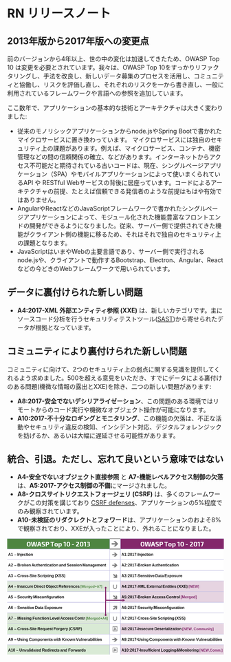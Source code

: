 # RN リリースノート

## 2013年版から2017年版への変更点

前のバージョンから4年以上、世の中の変化は加速してきたため、OWASP Top 10 は変更を必要とされています。我々は、OWASP Top 10をすっかりリファクタリングし、手法を改良し、新しいデータ募集のプロセスを活用し、コミュニティと協働し、リスクを評価し直し、それぞれのリスクを一から書き直し、一般に利用されているフレームワークや言語への参照を追加しています。

ここ数年で、アプリケーションの基本的な技術とアーキテクチャは大きく変わりました:

* 従来のモノリシックアプリケーションからnode.jsやSpring Bootで書かれたマイクロサービスに置き換わっています。 マイクロサービスには独自のセキュリティ上の課題があります。例えば、マイクロサービス、コンテナ、機密管理などの間の信頼関係の確立、などがあります。インターネットからアクセス不可能だと期待されている古いコードは、現在、シングルページアプリケーション（SPA）やモバイルアプリケーションによって使いまくられているAPI や RESTful Webサービスの背後に居座っています。コードによるアーキテクチャの前提、たとえば信頼できる発信者のような前提はもはや有効ではありません。
* AngularやReactなどのJavaScriptフレームワークで書かれたシングルページアプリケーションによって、モジュール化された機能豊富なフロントエンドの開発ができるようになりました。従来、サーバー側で提供されてきた機能がクライアント側の機能に移るため、それはそれで独自のセキュリティ上の課題となります。
* JavaScriptはいまやWebの主要言語であり、サーバー側で実行されるnode.jsや、クライアントで動作するBootstrap、Electron、Angular、Reactなどの今どきのWebフレームワークで用いられています。

## データに裏付けられた新しい問題

* **A4:2017-XML 外部エンティティ参照 (XXE)** は、新しいカテゴリです。主にソースコード分析を行うセキュリティテストツール([SAST](https://www.owasp.org/index.php/Source_Code_Analysis_Tools))から寄せられたデータが根拠となっています。

## コミュニティにより裏付けられた新しい問題

コミュニティに向けて、2つのセキュリティ上の弱点に関する見識を提供してくれるよう求めました。500を超える意見をいただき、すでにデータによる裏付けのある問題(機微な情報の露出とXXE)を除き、二つの新しい問題があります: 

* **A8:2017-安全でないデシリアライゼーション**、この問題のある環境ではリモートからのコード実行や機微なオブジェクト操作が可能になります。
* **A10:2017-不十分なロギングとモニタリング**、この機能の欠落は、不正な活動やセキュリティ違反の検知、インシデント対応、デジタルフォレンジックを妨げるか、あるいは大幅に遅延させる可能性があります。

## 統合、引退。ただし、忘れて良いという意味ではない

* **A4-安全でないオブジェクト直接参照** と **A7-機能レベルアクセス制御の欠落** は、**A5:2017-アクセス制御の不備**にマージされました。
* **A8-クロスサイトリクエストフォージェリ (CSRF)** は、多くのフレームワークがこの対策を講じており [CSRF defenses](https://www.owasp.org/index.php/Cross-Site_Request_Forgery_(CSRF))、アプリケーションの5%程度でのみ観察されています。
* **A10-未検証のリダクレクトとフォワード**は、アプリケーションのおよそ8%で観察されており、XXEが入ったことにより、外れることになりました。

![0x06-release-notes-1](images/0x06-release-notes-1.png)
